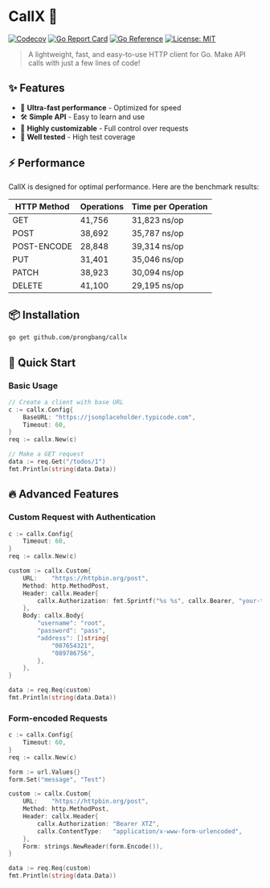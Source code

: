 # CallX 🚀

[![Codecov](https://img.shields.io/codecov/c/github/prongbang/callx.svg)](https://codecov.io/gh/prongbang/callx)
[![Go Report Card](https://goreportcard.com/badge/github.com/prongbang/callx)](https://goreportcard.com/report/github.com/prongbang/callx)
[![Go Reference](https://pkg.go.dev/badge/github.com/prongbang/callx.svg)](https://pkg.go.dev/github.com/prongbang/callx)
[![License: MIT](https://img.shields.io/badge/License-MIT-yellow.svg)](https://opensource.org/licenses/MIT)

> A lightweight, fast, and easy-to-use HTTP client for Go. Make API calls with just a few lines of code!

## ✨ Features

- 🚀 **Ultra-fast performance** - Optimized for speed
- 🛠 **Simple API** - Easy to learn and use
- 🔧 **Highly customizable** - Full control over requests
- 🧪 **Well tested** - High test coverage

## ⚡️ Performance

CallX is designed for optimal performance. Here are the benchmark results:

| HTTP Method  | Operations | Time per Operation |
|-------------|------------|-------------------|
| GET         | 41,756     | 31,823 ns/op      |
| POST        | 38,692     | 35,787 ns/op      |
| POST-ENCODE | 28,848     | 39,314 ns/op      |
| PUT         | 31,401     | 35,046 ns/op      |
| PATCH       | 38,923     | 30,094 ns/op      |
| DELETE      | 41,100     | 29,195 ns/op      |

## 📦 Installation

```bash
go get github.com/prongbang/callx
```

## 🚀 Quick Start

### Basic Usage

```go
// Create a client with base URL
c := callx.Config{
    BaseURL: "https://jsonplaceholder.typicode.com",
    Timeout: 60,
}
req := callx.New(c)

// Make a GET request
data := req.Get("/todos/1")
fmt.Println(string(data.Data))
```

## 🔥 Advanced Features

### Custom Request with Authentication

```go
c := callx.Config{
    Timeout: 60,
}
req := callx.New(c)

custom := callx.Custom{
    URL:    "https://httpbin.org/post",
    Method: http.MethodPost,
    Header: callx.Header{
        callx.Authorization: fmt.Sprintf("%s %s", callx.Bearer, "your-token"),
    },
    Body: callx.Body{
        "username": "root",
        "password": "pass",
        "address": []string{
            "087654321",
            "089786756",
        },
    },
}

data := req.Req(custom)
fmt.Println(string(data.Data))
```

### Form-encoded Requests

```go
c := callx.Config{
    Timeout: 60,
}
req := callx.New(c)

form := url.Values{}
form.Set("message", "Test")

custom := callx.Custom{
    URL:    "https://httpbin.org/post",
    Method: http.MethodPost,
    Header: callx.Header{
        callx.Authorization: "Bearer XTZ",
        callx.ContentType:   "application/x-www-form-urlencoded",
    },
    Form: strings.NewReader(form.Encode()),
}

data := req.Req(custom)
fmt.Println(string(data.Data))
```
